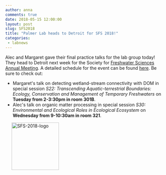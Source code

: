 ```yaml
---
author: anna
comments: true
date: 2018-05-15 12:00:00
layout: post
slug: SFS2018
title: "Palmer Lab heads to Detroit for SFS 2018!"
categories:
 - labnews
---
```

Alec and Margaret gave their final practice talks for the lab group today!
They head to Detroit next week for the Society for [Freshwater Sciences Annual Meeting](https://sfsannualmeeting.org/). A detailed schedule for the event can be found [here](https://sfsannualmeeting.org/Schedule/Grid.cfm).
Be sure to check out: 
* Margaret's talk on detecting wetland-stream connectivity with DOM in special session *S22: Transcending Aquatic-terrestrial Boundaries: Ecology, Conservation and Management of Temporary Freshwaters* on **Tuesday from 2-3:30pm in room 301B**.
* Alec's talk on organic matter processing in special session *S30: Environmental and Ecological Roles in Ecological Ecosystem* on **Wednesday from 9-10:30am in room 321**. 


<img src="{{ site.url }}/img/newsphotos/logo_Detroit_2018.png" alt="SFS-2018-logo" width="150px" hspace="20px">
